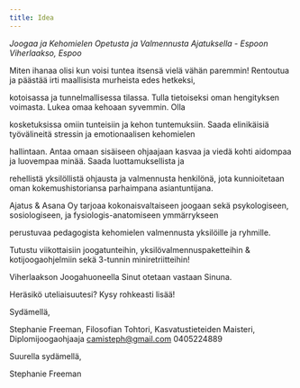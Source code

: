 ```yaml
---
title: Idea
---
```

_Joogaa ja Kehomielen Opetusta ja Valmennusta Ajatuksella - Espoon Viherlaakso, Espoo_

Miten ihanaa olisi kun voisi tuntea itsensä vielä vähän paremmin! Rentoutua ja päästää irti maallisista murheista edes hetkeksi,

kotoisassa ja tunnelmallisessa tilassa. Tulla tietoiseksi oman hengityksen voimasta. Lukea omaa kehoaan syvemmin. Olla

kosketuksissa omiin tunteisiin ja kehon tuntemuksiin. Saada elinikäisiä työvälineitä stressin ja emotionaalisen kehomielen

hallintaan. Antaa omaan sisäiseen ohjaajaan kasvaa ja viedä kohti aidompaa ja luovempaa minää. Saada luottamuksellista ja

rehellistä yksilöllistä ohjausta ja valmennusta henkilönä, jota kunnioitetaan oman kokemushistoriansa parhaimpana asiantuntijana.


Ajatus & Asana Oy tarjoaa kokonaisvaltaiseen joogaan sekä psykologiseen, sosiologiseen, ja fysiologis-anatomiseen ymmärrykseen

perustuvaa pedagogista kehomielen valmennusta yksilöille ja ryhmille. 

Tutustu viikottaisiin joogatunteihin, yksilövalmennuspaketteihin & kotijoogaohjelmiin sekä 3-tunnin miniretriitteihin!

Viherlaakson Joogahuoneella Sinut otetaan vastaan Sinuna. 

Heräsikö uteliaisuutesi? Kysy rohkeasti lisää! 

Sydämellä,

Stephanie Freeman, Filosofian Tohtori, Kasvatustieteiden Maisteri, Diplomijoogaohjaaja
camisteph@gmail.com
0405224889



Suurella sydämellä,

Stephanie Freeman


